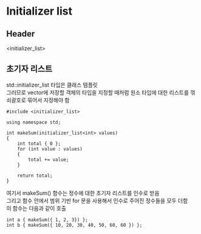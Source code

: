 # Initializer list

## Header

<initializer_list>

## 초기자 리스트

std::initializer_list 타입은 클래스 템플릿  
그러므로 vector에 저장할 객체의 타입을 지정할 때처럼 원소 타입에 대한 리스트를 꺾쇠괄호로 묶어서 지정해야 함

    #include <initializer_list>

    using namespace std;

    int makeSum(initializer_list<int> values)
    {
        int total { 0 };
        for (int value : values)
        {
            total += value;
        }

        return total;
    }

여기서 makeSum() 함수는 정수에 대한 초기자 리스트를 인수로 받음     
그리고 함수 안에서 범위 기반 for 문을 사용해서 인수로 주어진 정수들을 모두 더함     
이 함수는 다음과 같이 호출  

    int a { makeSum({ 1, 2, 3}) };
    int b { makeSum({ 10, 20, 30, 40, 50, 60, 60 }) };